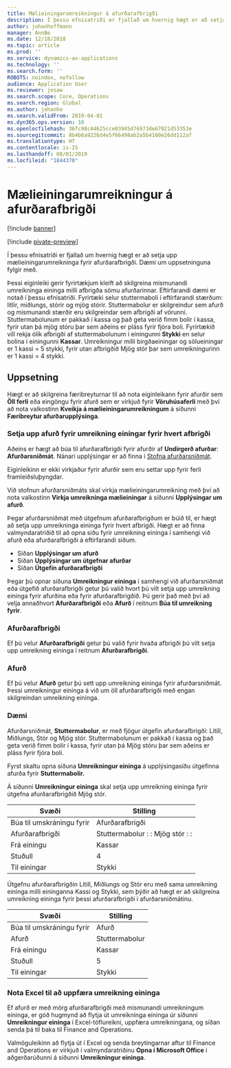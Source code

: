 ```yaml
---
title: Mælieiningarumreikningur á afurðarafbrigði
description: Í þessu efnisatriði er fjallað um hvernig hægt er að setja upp mælieiningarumreikninga fyrir afurðarafbrigði.
author: johanhoffmann
manager: AnnBe
ms.date: 12/18/2018
ms.topic: article
ms.prod: ''
ms.service: dynamics-ax-applications
ms.technology: ''
ms.search.form: ''
ROBOTS: noindex, nofollow
audience: Application User
ms.reviewer: josaw
ms.search.scope: Core, Operations
ms.search.region: Global
ms.author: johanho
ms.search.validFrom: 2019-04-01
ms.dyn365.ops.version: 10
ms.openlocfilehash: 36fc98c44625cce03945d76973de67021d53353e
ms.sourcegitcommit: 8b4b6a9226d4e5f66498ab2a5b4160e26dd112af
ms.translationtype: HT
ms.contentlocale: is-IS
ms.lasthandoff: 08/01/2019
ms.locfileid: "1844370"
---
```

# <a name="unit-of-measure-conversion-per-product-variant"></a>Mælieiningarumreikningur á afurðarafbrigði

[!include [banner](../includes/banner.md)]

[!include [pivate-preview](../includes/pivate-preview-banner.md)]

Í þessu efnisatriði er fjallað um hvernig hægt er að setja upp mælieiningarumreikninga fyrir afurðarafbrigði. Dæmi um uppsetninguna fylgir með.

Þessi eiginleiki gerir fyrirtækjum kleift að skilgreina mismunandi umreikninga eininga milli afbrigða sömu afurðarinnar. Eftirfarandi dæmi er notað í þessu efnisatriði. Fyrirtæki selur stuttermaboli í eftirfarandi stærðum: litlir, miðlungs, stórir og mjög stórir. Stuttermabolur er skilgreindur sem afurð og mismunandi stærðir eru skilgreindar sem afbrigði af vörunni. Stuttermabolunum er pakkað í kassa og það geta verið fimm bolir í kassa, fyrir utan þá mjög stóru þar sem aðeins er pláss fyrir fjóra boli. Fyrirtækið vill rekja ólík afbrigði af stuttermabolunum í einingunni **Stykki** en selur bolina í einingunni **Kassar**. Umreikningur milli birgðaeiningar og sölueiningar er 1 kassi = 5 stykki, fyrir utan afbrigðið Mjög stór þar sem umreikningurinn er 1 kassi = 4 stykki.

## <a name="setup"></a>Uppsetning

Hægt er að skilgreina færibreyturnar til að nota eiginleikann fyrir afurðir sem **Öll ferli** eða eingöngu fyrir afurð sem er virkjuð fyrir **Vöruhúsaferli** með því að nota valkostinn **Kveikja á mælieiningarumreikningum** á síðunni **Færibreytur afurðarupplýsinga**.

### <a name="set-up-a-product-for-unit-conversion-per-variant"></a>Setja upp afurð fyrir umreikning einingar fyrir hvert afbrigði

Aðeins er hægt að búa til afurðarafbrigði fyrir afurðir af **Undirgerð afurðar**: **Afurðarsniðmát**. Nánari upplýsingar er að finna í [Stofna afurðarsniðmát](tasks/create-product-master.md).

Eiginleikinn er ekki virkjaður fyrir afurðir sem eru settar upp fyrir ferli framleiðsluþyngdar. 

Við stofnun afurðarsniðmáts skal virkja mælieiningarumreikning með því að nota valkostinn **Virkja umreikninga mælieiningar** á síðunni **Upplýsingar um afurð**.

Þegar afurðarsniðmát með útgefnum afurðarafbrigðum er búið til, er hægt að setja upp umreikninga eininga fyrir hvert afbrigði. Hægt er að finna valmyndaratriðið til að opna síðu fyrir umreikning eininga í samhengi við afurð eða afurðarafbrigði á eftirfarandi síðum.

-   Síðan **Upplýsingar um afurð**
-   Síðan **Upplýsingar um útgefnar afurðar**
-   Síðan **Útgefin afurðarafbrigði**

Þegar þú opnar síðuna **Umreikningur eininga** í samhengi við afurðarsniðmát eða útgefið afurðarafbrigði getur þú valið hvort þú vilt setja upp umreikning eininga fyrir afurðina eða fyrir afurðarafbrigðið. Þú gerir það með því að velja annaðhvort **Afurðarafbrigði** eða **Afurð** í reitnum **Búa til umreikning fyrir**.

### <a name="product-variant"></a>Afurðarafbrigði

Ef þú velur **Afurðarafbrigði** getur þú valið fyrir hvaða afbrigði þú vilt setja upp umreikning eininga í reitnum **Afurðarafbrigði**.

### <a name="product"></a>Afurð

Ef þú velur **Afurð** getur þú sett upp umreikning eininga fyrir afurðarsniðmát. Þessi umreikningur eininga á við um öll afurðarafbrigði með engan skilgreindan umreikning eininga.

### <a name="example"></a>Dæmi

Afurðarsniðmát, **Stuttermabolur**, er með fjögur útgefin afurðarafbrigði: Lítill, Miðlungs, Stór og Mjög stór. Stuttermabolunum er pakkað í kassa og það geta verið fimm bolir í kassa, fyrir utan þá Mjög stóru þar sem aðeins er pláss fyrir fjóra boli.

Fyrst skaltu opna síðuna **Umreikningur eininga** á upplýsingasíðu útgefinna afurða fyrir **Stuttermabolir.**

Á síðunni **Umreikningur eininga** skal setja upp umreikning eininga fyrir útgefna afurðarafbrigðið Mjög stór.

| **Svæði**             | **Stilling**             |
|-----------------------|-------------------------|
| Búa til umskráningu fyrir | Afurðarafbrigði         |
| Afurðarafbrigði       | Stuttermabolur : : Mjög stór : : |
| Frá einingu             | Kassar                   |
| Stuðull                | 4                       |
| Til einingar               | Stykki                  |

Útgefnu afurðarafbrigðin Lítill, Miðlungs og Stór eru með sama umreikning eininga milli eininganna Kassi og Stykki, sem þýðir að hægt er að skilgreina umreikning eininga fyrir þessi afurðarafbrigði í afurðarsniðmátinu.

| **Svæði**             | **Stilling** |
|-----------------------|-------------|
| Búa til umskráningu fyrir | Afurð     |
| Afurð               | Stuttermabolur     |
| Frá einingu             | Kassar       |
| Stuðull                | 5           |
| Til einingar               | Stykki      |

### <a name="using-excel-to-update-the-unit-conversions"></a>Nota Excel til að uppfæra umreikning eininga

Ef afurð er með mörg afurðarafbrigði með mismunandi umreikningum eininga, er góð hugmynd að flytja út umreikninga eininga úr síðunni **Umreikningur eininga** í Excel-töflureikni, uppfæra umreikningana, og síðan senda þá til baka til Finance and Operations.

Valmöguleikinn að flytja út í Excel og senda breytingarnar aftur til Finance and Operations er virkjuð í valmyndaratriðinu **Opna í Microsoft Office** í aðgerðarúðunni á síðunni **Umreikningur eininga**.
